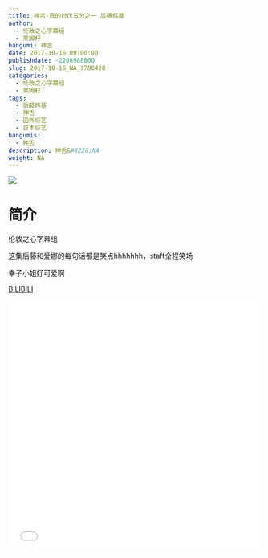 ```yaml
---
title: 神舌-真的讨厌五分之一 后藤辉基
author: 
  - 伦敦之心字幕组
  - 莱姆籽
bangumi: 神舌
date: 2017-10-16 00:00:00
publishdate: -2208988800
slug: 2017-10-16_NA_3788428
categories: 
  - 伦敦之心字幕组
  - 莱姆籽
tags: 
  - 后藤辉基
  - 神舌
  - 国外综艺
  - 日本综艺
bangumis: 
  - 神舌
description: 神舌&#8226;NA
weight: NA
---
```


![](https://i.imgur.com/fpjSP6N.jpg)

# 简介  
伦敦之心字幕组 
这集后藤和爱娜的每句话都是笑点hhhhhhh，staff全程笑场
幸子小姐好可爱啊

  [BILIBILI](https://www.bilibili.com/video/av3788428/)


  <iframe src="//www.bilibili.com/html/html5player.html?cid=6079593&aid=3788428" width="100%" height="500" frameborder="0" allowfullscreen="allowfullscreen"></iframe>
